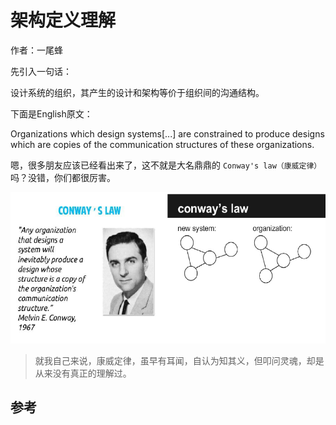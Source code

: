 # 架构定义理解

作者：一尾蜂

先引入一句话：

设计系统的组织，其产生的设计和架构等价于组织间的沟通结构。

下面是English原文：

Organizations which design systems[...] are constrained to produce designs which are copies of the communication structures of these organizations.

嗯，很多朋友应该已经看出来了，这不就是大名鼎鼎的 `Conway's law（康威定律）` 吗？没错，你们都很厉害。

![x](../Resource/ms1.png)

>就我自己来说，康威定律，虽早有耳闻，自认为知其义，但叩问灵魂，却是从来没有真正的理解过。

## 参考
